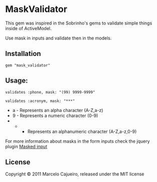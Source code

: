 # MaskValidator

This gem was inspired in the Sobrinho's gems to validate simple things inside of ActiveModel.

Use mask in inputs and validate then in the models.

## Installation

`gem "mask_validator"`

## Usage:

`validates :phone, mask: "(99) 9999-9999"`

`validates :acronym, mask: "***"`

* a - Represents an alpha character (A-Z,a-z)
* 9 - Represents a numeric character (0-9)
* * - Represents an alphanumeric character (A-Z,a-z,0-9)

For more information about masks in the form inputs check the jquery plugin [Masked input](http://digitalbush.com/projects/masked-input-plugin/)

## License

Copyright © 2011 Marcelo Cajueiro, released under the MIT license

